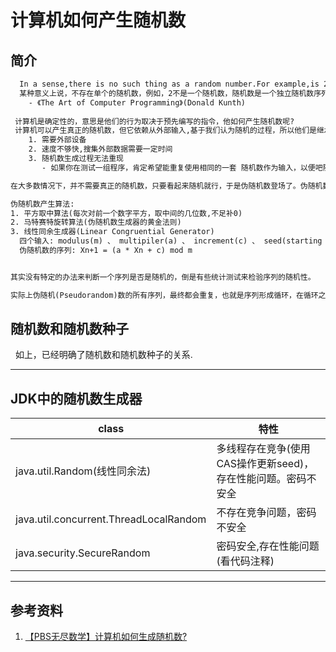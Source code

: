 # 计算机如何产生随机数
## 简介
```txt
  In a sense,there is no such thing as a random number.For example,is 2 a random numer? Rather , we speak of a sequence of independent random numers with a specified distribution.
  某种意义上说，不存在单个的随机数，例如，2不是一个随机数，随机数是一个独立随机数序列，并且有特定的分布.
    - 《The Art of Computer Programming》(Donald Kunth)
 
 计算机是确定性的，意思是他们的行为取决于预先编写的指令，他如何产生随机数呢?
 计算机可以产生真正的随机数，但它依赖从外部输入,基于我们认为随机的过程，所以他们是继承了外部世界的随机性。随机数生成器通常使用额外的硬件来测量随机的物理现象(如盖氏计量器),但这类随机数生成器有重大缺陷:
    1. 需要外部设备
    2. 速度不够快,搜集外部数据需要一定时间
    3. 随机数生成过程无法重现
       - 如果你在测试一组程序，肯定希望能重复使用相同的一套 随机数作为输入，以便吧随机性和程序特性分离开。如果随机性来源于物理现象，要剥离随机性还是不容易的。

在大多数情况下，并不需要真正的随机数，只要看起来随机就行，于是伪随机数登场了。伪随机数序列，看起来很像是真正随机数序列，也具有随机数的一些统计特性，但是他们产生的过程确是确定的。也就是他们服从既定规则，一个模式。

伪随机数产生算法:
1. 平方取中算法(每次对前一个数字平方，取中间的几位数,不足补0)
2. 马特赛特旋转算法(伪随机数生成器的黄金法则)
3. 线性同余生成器(Linear Congruential Generator)
  四个输入: modulus(m) 、 multipiler(a) 、 increment(c) 、 seed(starting value)(X0)
  伪随机数的序列: Xn+1 = (a * Xn + c) mod m


其实没有特定的办法来判断一个序列是否是随机的，倒是有些统计测试来检验序列的随机性。

实际上伪随机(Pseudorandom)数的所有序列，最终都会重复，也就是序列形成循环，在循环之间出现的不同项的数量就称为周期。假如你产生的数字介于0~9999,那么你的序列就不会超过10000项却没有重复的数字，而且数字一旦开始重复，那就进入了循环，原因是伪随机数服从一个规则，本质上就是一个公式。序列中的每一个数字，都由前面一个数决定，
```

## 随机数和随机数种子
&nbsp;&nbsp;如上，已经明确了随机数和随机数种子的关系.

---
## JDK中的随机数生成器
|class | 特性|
|---|---|
|java.util.Random(线性同余法)|多线程存在竞争(使用CAS操作更新seed)，存在性能问题。密码不安全|
|java.util.concurrent.ThreadLocalRandom|不存在竞争问题，密码不安全|
|java.security.SecureRandom|密码安全,存在性能问题(看代码注释)|


---
## 参考资料
1. [【PBS无尽数学】计算机如何生成随机数?](./33020701_da2-1-16.mp4)
